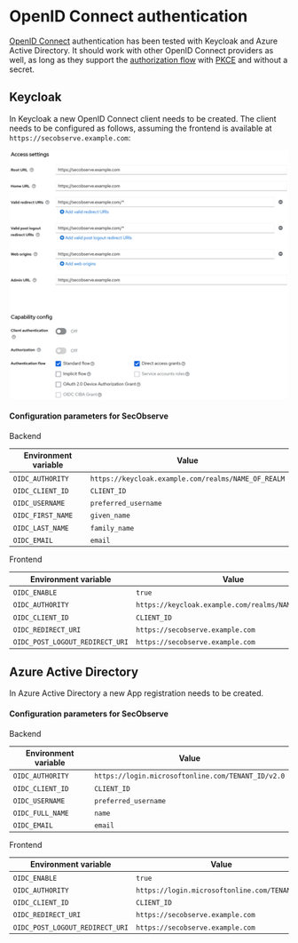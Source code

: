 # OpenID Connect authentication

[OpenID Connect](https://openid.net/developers/how-connect-works) authentication has been tested with Keycloak and Azure Active Directory. It should work with other OpenID Connect providers as well, as long as they support the [authorization flow](https://oauth.net/2/grant-types/authorization-code) with [PKCE](https://oauth.net/2/pkce) and without a secret.

## Keycloak

In Keycloak a new OpenID Connect client needs to be created. The client needs to be configured as follows, assuming the frontend is available at `https://secobserve.example.com`:

![Keycloak client settings](../assets/images/screenshot_keycloak.png)

#### Configuration parameters for SecObserve

Backend

| Environment variable | Value                                               |
|----------------------|-----------------------------------------------------|
| `OIDC_AUTHORITY`     | `https://keycloak.example.com/realms/NAME_OF_REALM` |
| `OIDC_CLIENT_ID`     | `CLIENT_ID`                                         |
| `OIDC_USERNAME`      | `preferred_username`                                |
| `OIDC_FIRST_NAME`    | `given_name`                                        |
| `OIDC_LAST_NAME`     | `family_name`                                       |
| `OIDC_EMAIL`         | `email`                                             |


Frontend

| Environment variable            | Value                                               |
|---------------------------------|-----------------------------------------------------|
| `OIDC_ENABLE`                   | `true`                                              |
| `OIDC_AUTHORITY`                | `https://keycloak.example.com/realms/NAME_OF_REALM` |
| `OIDC_CLIENT_ID`                | `CLIENT_ID`                                         |
| `OIDC_REDIRECT_URI`             | `https://secobserve.example.com`                    |
| `OIDC_POST_LOGOUT_REDIRECT_URI` | `https://secobserve.example.com`                    |


## Azure Active Directory

In Azure Active Directory a new App registration needs to be created.

#### Configuration parameters for SecObserve

Backend

| Environment variable | Value                                              |
|----------------------|----------------------------------------------------|
| `OIDC_AUTHORITY`     | `https://login.microsoftonline.com/TENANT_ID/v2.0` |
| `OIDC_CLIENT_ID`     | `CLIENT_ID`                                        |
| `OIDC_USERNAME`      | `preferred_username`                               |
| `OIDC_FULL_NAME`     | `name`                                             |
| `OIDC_EMAIL`         | `email`                                            |


Frontend

| Environment variable            | Value                                              |
|---------------------------------|----------------------------------------------------|
| `OIDC_ENABLE`                   | `true`                                             |
| `OIDC_AUTHORITY`                | `https://login.microsoftonline.com/TENANT_ID`      |
| `OIDC_CLIENT_ID`                | `CLIENT_ID`                                        |
| `OIDC_REDIRECT_URI`             | `https://secobserve.example.com`                   |
| `OIDC_POST_LOGOUT_REDIRECT_URI` | `https://secobserve.example.com`                   |
